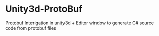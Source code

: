 # Unity3d-ProtoBuf
Protobuf Interigation in unity3d + Editor window to generate C# source code from protobuf files
